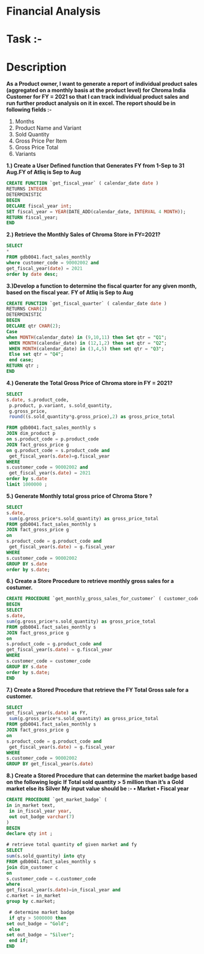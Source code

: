 # **Financial Analysis**
# **Task** :-

# Description
**As a Product owner, I want to generate a report of individual product sales (aggregated
on a monthly basis at the product level) for Chroma India Customer for FY = 2021 so
that I can track individual product sales and run further product analysis on it in excel.
The report should be in following fields :-**
1. Months
2. Product Name and Variant
3. Sold Quantity
4. Gross Price Per Item
5. Gross Price Total
6. Variants

**1.) Create a User Defined function that Generates FY from 1-Sep to 31 Aug.FY of Atliq is Sep to Aug**
```sql
CREATE FUNCTION `get_fiscal_year` ( calendar_date date )
RETURNS INTEGER
DETERMINISTIC
BEGIN
DECLARE fiscal_year int;
SET fiscal_year = YEAR(DATE_ADD(calendar_date, INTERVAL 4 MONTH));
RETURN fiscal_year;
END
```

**2.) Retrieve the Monthly Sales of Chroma Store in FY=2021?**
```sql
SELECT
*
FROM gdb0041.fact_sales_monthly
where customer_code = 90002002 and
get_fiscal_year(date) = 2021
order by date desc;
```
**3.)Develop a function to determine the fiscal quarter for any given month, based on the fiscal year.**
**FY of Atliq is Sep to Aug**
```sql
CREATE FUNCTION `get_fiscal_quarter` ( calendar_date date )
RETURNS CHAR(2)
DETERMINISTIC
BEGIN
DECLARE qtr CHAR(2);
Case
when MONTH(calendar_date) in (9,10,11) then Set qtr = "Q1";
 WHEN MONTH(calendar_date) in (12,1,2) then set qtr = "Q2";
 WHEN MONTH(calendar_date) in (3,4,5) then set qtr = "Q3";
 Else set qtr = "Q4";
 end case;
RETURN qtr ;
END
```
**4.) Generate the Total Gross Price of Chroma store in FY = 2021?**
```sql
SELECT
s.date, s.product_code,
 p.product, p.variant, s.sold_quantity,
 g.gross_price,
 round((s.sold_quantity*g.gross_price),2) as gross_price_total

FROM gdb0041.fact_sales_monthly s
JOIN dim_product p
on s.product_code = p.product_code
JOIN fact_gross_price g
on g.product_code = s.product_code and
 get_fiscal_year(s.date)=g.fiscal_year
WHERE
s.customer_code = 90002002 and
 get_fiscal_year(s.date) = 2021
order by s.date
limit 1000000 ;
```
**5.) Generate Monthly total gross price of Chroma Store ?**
```sql
SELECT
s.date,
 sum(g.gross_price*s.sold_quantity) as gross_price_total
FROM gdb0041.fact_sales_monthly s
JOIN fact_gross_price g
on
s.product_code = g.product_code and
 get_fiscal_year(s.date) = g.fiscal_year
WHERE
s.customer_code = 90002002
GROUP BY s.date
order by s.date;
```
**6.) Create a Store Procedure to retrieve monthly gross sales for a costumer.**
```sql
CREATE PROCEDURE `get_monthly_gross_sales_for_customer` ( customer_code int )
BEGIN
SELECT
s.date,
sum(g.gross_price*s.sold_quantity) as gross_price_total
FROM gdb0041.fact_sales_monthly s
JOIN fact_gross_price g
on
s.product_code = g.product_code and
get_fiscal_year(s.date) = g.fiscal_year
WHERE
s.customer_code = customer_code
GROUP BY s.date
order by s.date;
END
```
**7.) Create a Stored Procedure that retrieve the FY Total Gross sale for a customer.**
```sql
SELECT
get_fiscal_year(s.date) as FY,
 sum(g.gross_price*s.sold_quantity) as gross_price_total
FROM gdb0041.fact_sales_monthly s
JOIN fact_gross_price g
on
s.product_code = g.product_code and
 get_fiscal_year(s.date) = g.fiscal_year
WHERE
s.customer_code = 90002002
GROUP BY get_fiscal_year(s.date)
```

**8.) Create a Stored Procedure that can determine the market badge based on the following logic**
    **If Total sold quantity > 5 million than it’s a Gold market else its Silver**
        **My input value should  be :-
           • Market
           • Fiscal year**
```sql
CREATE PROCEDURE `get_market_badge` (
in in_market text,
 in in_fiscal_year year,
 out out_badge varchar(7)
)
BEGIN
declare qty int ;

# retrieve total quantity of given market and fy
SELECT
sum(s.sold_quantity) into qty
FROM gdb0041.fact_sales_monthly s
join dim_customer c
on
s.customer_code = c.customer_code
where
get_fiscal_year(s.date)=in_fiscal_year and
c.market = in_market
group by c.market;

 # determine market badge
 if qty > 5000000 then
set out_badge = "Gold";
 else
set out_badge = "Silver";
 end if;
END
```
